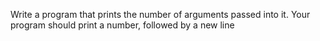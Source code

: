 Write a program that prints the number of arguments passed into it. Your program should print a number, followed by a new line
